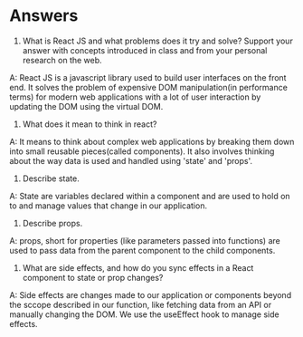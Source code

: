 # Answers

1. What is React JS and what problems does it try and solve? Support your answer with concepts introduced in class and from your personal research on the web.

A: React JS is a javascript library used to build user interfaces on the front end. It solves the problem of expensive DOM manipulation(in performance terms) for modern web applications with a lot of user interaction by updating the DOM using the virtual DOM.

1. What does it mean to think in react?

A: It means to think about complex web applications by breaking them down into small reusable pieces(called components). It also involves thinking about the way data is used and handled using 'state' and 'props'.

1. Describe state.

A: State are variables declared within a component and are used to hold on to and manage values that change in our application.

1. Describe props.

A: props, short for properties (like parameters passed into functions) are used to pass data from the parent component to the child components.

1. What are side effects, and how do you sync effects in a React component to state or prop changes?

A: Side effects are changes made to our application or components beyond the sccope described in our function, like fetching data from an API or manually changing the DOM. We use the useEffect hook to manage side effects.
